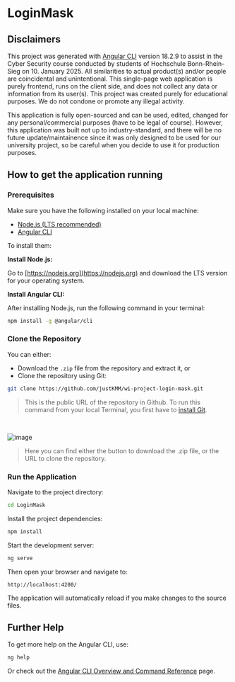 # LoginMask

## Disclaimers

This project was generated with [Angular CLI](https://github.com/angular/angular-cli) version 18.2.9 to assist in the Cyber Security course conducted by students of Hochschule Bonn-Rhein-Sieg on 10. January 2025. All similarities to actual product(s) and/or people are coincidental and unintentional. This single-page web application is purely frontend, runs on the client side, and does not collect any data or information from its user(s). This project was created purely for educational purposes. We do not condone or promote any illegal activity.

This application is fully open-sourced and can be used, edited, changed for any personal/commercial purposes (have to be legal of course). However, this application was built not up to industry-standard, and there will be no future update/maintainence since it was only designed to be used for our university project, so be careful when you decide to use it for production purposes.

## How to get the application running

### Prerequisites

Make sure you have the following installed on your local machine:

- [Node.js (LTS recommended)](https://nodejs.org/)
- [Angular CLI](https://angular.io/cli)

To install them:

**Install Node.js:**

Go to [https://nodejs.org](https://nodejs.org) and download the LTS version for your operating system.

**Install Angular CLI:**

After installing Node.js, run the following command in your terminal:

```bash
npm install -g @angular/cli
```

### Clone the Repository

You can either:

- Download the `.zip` file from the repository and extract it, or
- Clone the repository using Git:

```bash
git clone https://github.com/justKMM/wi-project-login-mask.git
```
> This is the public URL of the repository in Github. To run this command from your local Terminal, you first have to [install Git](https://github.com/git-guides/install-git).

<br>

![image](https://github.com/user-attachments/assets/b3b0e371-110f-4f3e-b62a-b32306819507)
> Here you can find either the button to download the .zip file, or the URL to clone the repository.


### Run the Application

Navigate to the project directory:

```bash
cd LoginMask
```

Install the project dependencies:

```bash
npm install
```

Start the development server:

```bash
ng serve
```

Then open your browser and navigate to:

```
http://localhost:4200/
```

The application will automatically reload if you make changes to the source files.

## Further Help

To get more help on the Angular CLI, use:

```bash
ng help
```

Or check out the [Angular CLI Overview and Command Reference](https://angular.dev/tools/cli) page.
